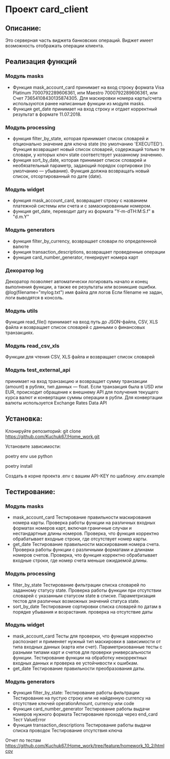 # Проект card_client
## Описание:
Это серверная часть виджета банковских операций. Виджет имеет возможность отображать операции клиента.

## Реализация функций
### Модуль masks
- Функция mask_account_card принимает на вход строку формата Visa Platinum 7000792289606361, или Maestro 7000792289606361, или Счет 73654108430135874305.
Для маскировки номера карты/счета используются ранее написанные функции из модуля masks.
- Функция get_date принимает на вход строку и отдает корректный результат в формате 11.07.2018.

### Модуль processing
- функция filter_by_state, которая принимает список словарей и опционально значение для ключа state
 (по умолчанию 'EXECUTED'). Функция возвращает новый список словарей, содержащий только те словари, у которых ключ 
state соответствует указанному значению.
-  функция sort_by_date, которая принимает список словарей и необязательный параметр, задающий порядок сортировки (по умолчанию — убывание).  Функция должна возвращать новый список, отсортированный по дате (date).

### Модуль widget
- функция mask_account_card, возвращает строку с названием платежной системы или счета и с замаскированным номером.
- функция get_date, переводит дату из формата "Y-m-dTH:M:S.f" в "d.m.Y"

### Модуль generators
- функция filter_by_currency, возвращает словари по определенной валюте
- функция transaction_descriptions, возвращает проведенные операции
- функция card_number_generator, генерирует номера карт

### Декоратор log
Декоратор позволяет автоматически логировать начало и конец выполнения функции, а также ее результаты или возникшие ошибки.
@log(filename="mylog.txt") имя файла для логов
Если filename не задан, логи выводятся в консоль.

### Модуль utils
Функция read_file()  принимает на вход путь до JSON-файла, CSV, XLS файла и возвращает список словарей с данными о финансовых транзакциях.

### Модуль read_csv_xls
Функции для чтения CSV, XLS файла и возвращает список словарей


### Модуль test_external_api
принимает на вход транзакцию и возвращает сумму транзакции (amount) в рублях, тип данных — float. 
Если транзакция была в USD или EUR, происходит обращение к внешнему API 
для получения текущего курса валют и конвертации суммы операции в рубли. 
Для конвертации валюты используется Exchange Rates Data API


## Установка:
Клонируйте репозиторий:
git clone https://github.com/Kuchuk67/Home_work.git

Установите зависимости:

poetry env use python

poetry install

Создать в корне проекта .env c вашим API-KEY по шаблону .env.example 


## Тестирование:

### Модуль masks 
- mask_account_card 
Тестирование правильности маскирования номера карты.
Проверка работы функции на различных входных форматах номеров карт,
включая граничные случаи и нестандартные длины номеров.
Проверка, что функция корректно обрабатывает входные строки, где отсутствует номер карты.
- get_date
Тестирование правильности маскирования номера счета.
Проверка работы функции с различными форматами и длинами номеров счетов.
Проверка, что функция корректно обрабатывает входные строки, где номер счета меньше ожидаемой длины.


### Модуль processing
- filter_by_state 
Тестирование фильтрации списка словарей по заданному статусу state.
Проверка работы функции при отсутствии словарей с указанным статусом state в списке.
Параметризация тестов для различных возможных значений статуса state.
- sort_by_date
Тестирование сортировки списка словарей по датам в порядке убывания и возрастания. проверка на отсутствие даты

### Модуль widget
- mask_account_card
Тесты для проверки, что функция корректно распознает и применяет нужный тип маскировки в зависимости от типа входных данных (карта или счет).
Параметризованные тесты с разными типами карт и счетов для проверки универсальности функции.
Тестирование функции на обработку некорректных входных данных и проверка ее устойчивости к ошибкам.
- get_date
Тестирование правильности преобразования даты.

### Модуль generators
- Функция filter_by_state:
Тестирование работы фильтрации
Тестирование на пустую строку или не найденную currency
на отсутствие  ключей operationAmount, currency или code
- Функция card_number_generator
Тестирование работы выдачи номеров нужного формата
Тестирование прохода через end_card
Тест ValueError
- Функция transaction_descriptions
Тестирование работы выдачи списка проводок
Тестирование отсутствия ключа


Отчет по тестам https://github.com/Kuchuk67/Home_work/tree/feature/homework_10_2/htmlcov